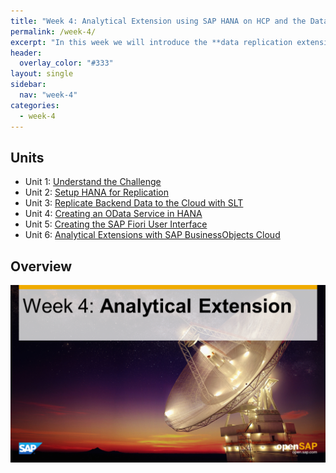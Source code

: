 ```yaml
---
title: "Week 4: Analytical Extension using SAP HANA on HCP and the Data Replication Pattern"
permalink: /week-4/
excerpt: "In this week we will introduce the **data replication extension pattern** to create an analytical application using a **SAP HANA database running on the SAP HANA Cloud Platform**. Data will be replicated from the SAP S/4HANA backend system to the HANA database on HCP using the** SAP Landscape Transformation Replication Server** (SLT). Based on the replicated data in the HANA database, you can create a new SAP Fiori based analyitical tool, that allows Peter Procurement to identify unpopular equipment with a low customer rating, that he may remove from the IT catalog."
header:
  overlay_color: "#333"
layout: single
sidebar:
  nav: "week-4"
categories:
  - week-4
---
```



## Units

- Unit 1: [Understand the Challenge](./unit-1/)
- Unit 2: [Setup HANA for Replication](./unit-2/)
- Unit 3: [Replicate Backend Data to the Cloud with SLT](./unit-3/)
- Unit 4: [Creating an OData Service in HANA](./unit-4/)
- Unit 5: [Creating the SAP Fiori User Interface](./unit-5/)
- Unit 6: [Analytical Extensions with SAP BusinessObjects Cloud](./unit-6/)

## Overview

<img src="./images/overview.png" alt=""/>
